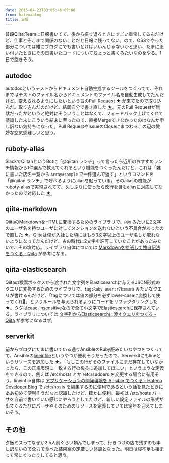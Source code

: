 ```yaml
---
date: 2015-04-23T03:05:46+09:00
from: hatenablog
title: 日報
---
```

普段Qiita:Teamに日報書いてて、後から振り返るときにすごい重宝してるんだけど、仕事とそこまで関係のないことだと日報に残ってない。ので、OSSでやった部分については雑にブログにでも書いとけばいいんじゃないかと思い、たまに思い付いたときにその日書いたコードについてちょっと書くみたいなのをやる。1日で飽きそう。

## autodoc

autodocというテストからドキュメント自動生成するツールをつくってて、それまではテストのファイル名からドキュメントのファイル名を自動生成してたんだけど、変えられるようにしたいという旨のPull Request [★](https://github.com/r7kamura/autodoc/pull/30) が来てたので取り込んだ。取り込んだのだけど、結局自分で書き直した [★](https://github.com/r7kamura/autodoc/commit/bec8f4ce9ca2f42f3cb204ba8c3887c2d018b8f5)。元のPull Requestが無駄だったかというと絶対にそういうことはなくて、フィードバック上げてくれて議論した末にこういう結末に至ったので、直接Mergeできなかったのはなんか申し訳ない気持ちになった。Pull RequestやIssueのCloseにまつわるこの辺の微妙な空気感難しいと思う。

## ruboty-alias

SlackでQiitanというBotに「@qiitan ランチ」って言ったら近所のおすすめランチ情報から1件選んで教えてくれるという機能をつくったんだけど、これは「雑に書いた店名一覧から `Array#sample` で一件選んで返す」というコマンドを「@qiitan ランチ」で呼べるようにaliasを貼っている。そのaliasの機能がruboty-aliasで実現されてて、久しぶりに使ったら改行を含むaliasに対応してなかったので対応した [★](https://github.com/r7kamura/ruboty-alias/commit/445b707865ac11dfc669e41d397c109a5aa91f6f)。

## qiita-markdown

QiitaのMarkdownをHTMLに変換するためのライブラリで、`@9m` みたいに2文字のユーザ名を持つユーザに対してメンションを送れないという不具合があったので直した [★](https://github.com/increments/qiita-markdown/commit/82e2340e7e46c77a9aa3ed5c1a4390072c7c09c1)。Qiitaは僕が入社した頃にはもう3文字以上のユーザ名しか取れないようになってたんだけど、古の時代に2文字を許可していたことがあったみたいで、その塩対応。ライブラリ自体については [Markdownを拡張して独自記法をつくる - Qiita](http://qiita.com/r7kamura/items/faf2189a32e1eaa1a5d4) が参考になる。

## qiita-elasticsearch

Qiitaの検索ボックスから渡された文字列をElasticsearchに与えるJSON形式のクエリに変換するためのライブラリで、`tag:Ruby user:r7kamura` みたいなクエリが書けるんだけど、「tagについては値の部分を必ずlower-caseに変換して使ってくれ🙏」というルールを与えられるようにコードをリファクタリングした [★](https://github.com/increments/qiita-elasticsearch/commit/251de0dd3f8e209ce01110634fbc9f016ea48805)。タグはcase-insensitiveなので全て小文字でElasticsearchに保存されている。ライブラリについては [文字列からElasticsearchに渡すクエリをつくる - Qiita](http://qiita.com/r7kamura/items/e1d3888daa2d21062114) が参考になるはず。

## serverkit

前からブログにたまに書いている通りAnsibleのRuby版みたいなやつをつくってて、Ansibleの[lineinfile](http://docs.ansible.com/lineinfile_module.html)というやつが便利そうだったので、Serverkitにもlineというリソースを追加した [★](https://github.com/r7kamura/serverkit/compare/v0.4.8...v0.4.9)。「もしこの行がそのファイルにまだ存在していなかったら、この正規表現に一致する行の後ろに追加してほしい」というような定義をできるので、例えば /etc/hosts とか /etc/sudoers を変更する場合に有用そう。lineinfile自体は [アプリケーションの開発環境を Ansible でつくる - Hatena Developer Blog](http://developer.hatenastaff.com/entry/hatena-engineer-advent-calendar-01-ansible) で /etc/hosts を編集するのに便利であるという話を見たときにああ初めて便利そうだなと認識したけど、確かに便利。最初は /etc/hosts パーサを自前で書いていい感じにやろうとしてたけど、新しい設定ファイルの形式が出てくるたびにパーサやそのためのリソースを定義していては定年を迎えてしまいそう。

## その他

夕飯ミスってなぜか2.5人前ぐらい頼んでしまって、行きつけの店で残すのも申し訳ないので全力で食べた結果案の定厳しい体調となった。明日は寝不足も相まって常にぐったりしてると思う。

